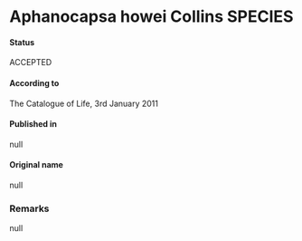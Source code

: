 Aphanocapsa howei Collins SPECIES
=======

#### Status
ACCEPTED

#### According to
The Catalogue of Life, 3rd January 2011

#### Published in
null

#### Original name
null

### Remarks
null